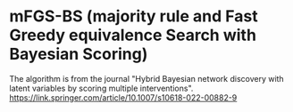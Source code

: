 #  mFGS-BS  (majority rule and Fast Greedy equivalence Search with Bayesian Scoring) 
The algorithm is from the journal "Hybrid Bayesian network discovery with latent variables by scoring multiple interventions". https://link.springer.com/article/10.1007/s10618-022-00882-9


